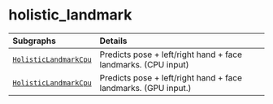 # holistic_landmark

Subgraphs|Details
:--- | :---
[`HolisticLandmarkCpu`](https://github.com/google/mediapipe/tree/master/mediapipe/modules/holistic_landmark/holistic_landmark_cpu.pbtxt)| Predicts pose + left/right hand + face landmarks. (CPU input)
[`HolisticLandmarkCpu`](https://github.com/google/mediapipe/tree/master/mediapipe/modules/holistic_landmark/holistic_landmark_gpu.pbtxt)| Predicts pose + left/right hand + face landmarks. (GPU input.)

